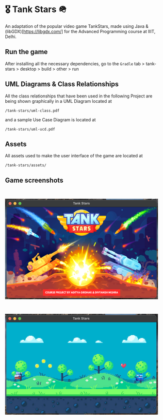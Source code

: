 # 🎖️ Tank Stars 🪖
An adaptation of the popular video game TankStars, made using Java &amp; (libGDX)[https://libgdx.com/] for the Advanced Programming course at IIIT, Delhi.

## Run the game
After installing all the necessary dependencies, go to the `Gradle` tab > tank-stars > desktop > build > other > run

## UML Diagrams & Class Relationships
All the class relationships that have been used in the following Project are being shown graphically in a UML Diagram located at

    /tank-stars/uml-class.pdf

and a sample Use Case Diagram is located at
    
    /tank-stars/uml-ucd.pdf

## Assets

All assets used to make the user interface of the game are located at

    /tank-stars/assets/

## Game screenshots

<br>

![Alt text](assets/splash.png "Game Screen")

<br>

![Alt text](assets/gameplay.png "Game Screen")

